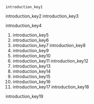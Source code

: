 ```ngMeta
introduction_key1
```

introduction_key2
introduction_key3

     
introduction_key4


1. introduction_key5
2. introduction_key6
3. introduction_key7
introduction_key8
1. introduction_key9
2. introduction_key10
3. introduction_key11
introduction_key12
1. introduction_key13
2. introduction_key14
3. introduction_key15
4. introduction_key16
5. introduction_key17
introduction_key18




introduction_key19
